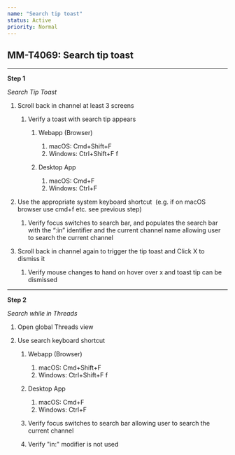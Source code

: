 ```yaml
---
name: "Search tip toast"
status: Active
priority: Normal
---
```


## MM-T4069: Search tip toast

---

**Step 1**

_Search Tip Toast_

1. Scroll back in channel at least 3 screens

   1. Verify a toast with search tip appears 

      1. Webapp (Browser) 

         1. macOS: Cmd+Shift+F 
         2. Windows: Ctrl+Shift+F f

      2. Desktop App

         1. macOS: Cmd+F 
         2. Windows: Ctrl+F

2. Use the appropriate system keyboard shortcut  (e.g. if on macOS browser use cmd+f etc. see previous step)

   1. Verify focus switches to search bar, and populates the search bar with the “:in” identifier and the current channel name allowing user to search the current channel

3. Scroll back in channel again to trigger the tip toast and Click X to dismiss it

   1. Verify mouse changes to hand on hover over x and toast tip can be dismissed

---

**Step 2**

_Search while in Threads_

1. Open global Threads view

2. Use search keyboard shortcut 

   1. Webapp (Browser) 

      1. macOS: Cmd+Shift+F 
      2. Windows: Ctrl+Shift+F f

   2. Desktop App

      1. macOS: Cmd+F 
      2. Windows: Ctrl+F

   3. Verify focus switches to search bar allowing user to search the current channel

   4. Verify "in:" modifier is not used
